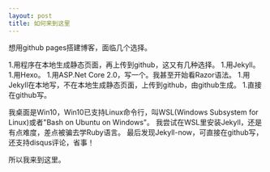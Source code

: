 ```yaml
---
layout: post
title: 如何来到这里
---
```


想用github pages搭建博客，面临几个选择。

1.用程序在本地生成静态页面，再上传到github，这又有几种选择。
    1.用Jekyll。
    1.用Hexo。
    1.用ASP.Net Core 2.0，写一个。我甚至开始看Razor语法。
1.用Jekyll在本地写，不在本地生成静态页面，上传到github，由github生成。
1.直接在github写。

我桌面是Win10，Win10已支持Linux命令行，叫WSL(Windows Subsystem for Linux)或者"Bash on Ubuntu on Windows"。
我尝试在WSL里安装Jekyll，还是有点难度，差点被骗去学Ruby语言。
最后发现Jekyll-now，可直接在github写，还支持disqus评论，省事！

所以我来到这里。
